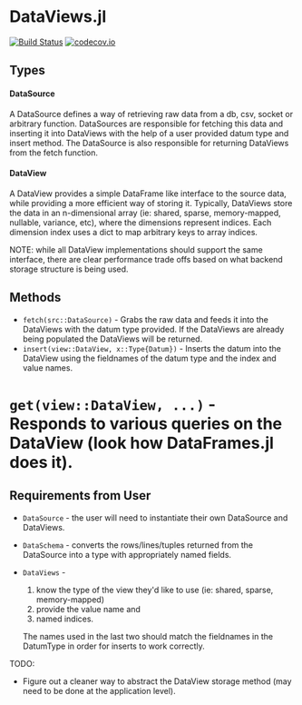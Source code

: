 # DataViews.jl

[![Build Status](https://travis-ci.org/invenia/DataViews.jl.jl.svg?branch=dev)](https://travis-ci.org/invenia/DataViews.jl.jl)
[![codecov.io](https://codecov.io/github/invenia/DataViews.jl/coverage.svg?branch=master)](https://codecov.io/github/invenia/DataViews.jl?branch=master)

Types
---------

#### DataSource ####

A DataSource defines a way of retrieving raw data from a db, csv, socket or arbitrary function.
DataSources are responsible for fetching this data and inserting it into DataViews with the help
of a user provided datum type and insert method. The DataSource is also responsible for returning DataViews
from the fetch function.


#### DataView ####

A DataView provides a simple DataFrame like interface to the source data, while providing a more efficient way of storing it.
Typically, DataViews store the data in an n-dimensional array
(ie: shared, sparse, memory-mapped, nullable, variance, etc), where the dimensions represent indices. Each dimension index uses a
dict to map arbitrary keys to array indices.

NOTE: while all DataView implementations should support the same interface, there are clear performance trade offs based on what
backend storage structure is being used.

Methods
--------

* `fetch(src::DataSource)` - Grabs the raw data and feeds it into the DataViews with the datum type provided. If the DataViews are already being populated the DataViews will be returned.
* `insert(view::DataView, x::Type{Datum})` - Inserts the datum into the DataView using the fieldnames of the datum type and the index and value names.
# `get(view::DataView, ...)` - Responds to various queries on the DataView (look how DataFrames.jl does it).


Requirements from User
-----------------------

* `DataSource` - the user will need to instantiate their own DataSource and DataViews.
* `DataSchema` - converts the rows/lines/tuples returned from the DataSource into a type with appropriately named fields.
* `DataViews` -
    1) know the type of the view they'd like to use (ie: shared, sparse, memory-mapped)
    2) provide the value name and
    3) named indices.

    The names used in the last two should match the fieldnames in the DatumType in order for inserts to work correctly.


TODO:
* Figure out a cleaner way to abstract the DataView storage method (may need to be done at the application level).
